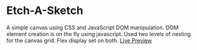 # Etch-A-Sketch
A simple canvas using CSS and JavaScript DOM manipulation.
DOM element creation is on the fly using javascript.
Used two levels of nesting for the canvas grid. Flex display set on both.
[Live Preview](https://paraswastaken.github.io/pixel-canvas/)

